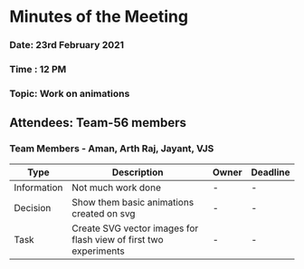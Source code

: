 # Minutes of the Meeting 

### Date: 23rd February 2021
### Time : 12 PM
### Topic: Work on animations

## Attendees: Team-56 members

### Team Members - Aman, Arth Raj, Jayant, VJS

Type | Description | Owner | Deadline
-----|-------------|-------|---------
Information | Not much work done | - | -
Decision | Show them basic animations created on svg | - | -
Task | Create SVG vector images for flash view of first two experiments | - | -

